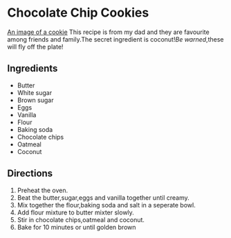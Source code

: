 # Chocolate Chip Cookies 

[An image of a cookie](https://www.google.com/imgres?q=picture%20of%20chocolate%20chips%20coconut%20cookies&imgurl=https%3A%2F%2Fwww.modernhoney.com%2Fwp-content%2Fuploads%2F2021%2F03%2FChocolate-Chip-Coconut-Cookies-4-crop-scaled.jpg&imgrefurl=https%3A%2F%2Fwww.modernhoney.com%2Fchocolate-chip-coconut-cookies%2F&docid=nrLFhgXqr1DwjM&tbnid=LPGselAUz-EefM&vet=12ahUKEwi09tTwv-WJAxVFxQIHHfPrEvcQM3oECBsQAA..i&w=2560&h=2549&hcb=2&ved=2ahUKEwi09tTwv-WJAxVFxQIHHfPrEvcQM3oECBsQAA) 
This recipe is from my dad and they are favourite among friends and family.The secret ingredient is coconut!_Be warned_,these will fly off the plate!

## Ingredients

* Butter
* White sugar
* Brown sugar
* Eggs 
* Vanilla
* Flour
* Baking soda
* Chocolate chips
* Oatmeal
* Coconut 

## Directions

1. Preheat the oven.
2. Beat the butter,sugar,eggs and vanilla together until creamy.
3. Mix together the flour,baking soda and salt in a seperate bowl.
4. Add flour mixture to butter mixter slowly.
5. Stir in chocolate chips,oatmeal and coconut.
6. Bake for 10 minutes or until golden brown
